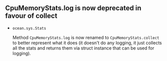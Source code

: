 ## CpuMemoryStats.log is now deprecated in favour of collect

* `ocean.sys.Stats`

  Method `CpuMemoryStats.log` is now renamed to `CpuMemoryStats.collect` to better
  represent what it does (it doesn't do any logging, it just collects all the
  stats and returns them via struct instance that can be used for logging).
